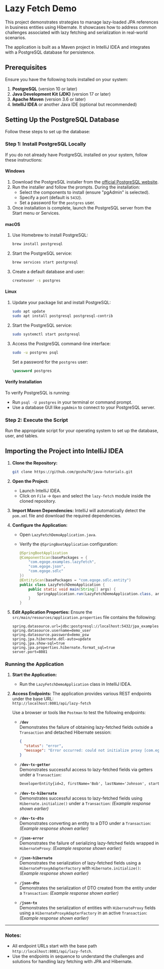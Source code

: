 # Lazy Fetch Demo
This project demonstrates strategies to manage lazy-loaded JPA references in business entities using Hibernate. It showcases how to address common challenges associated with lazy fetching and serialization in real-world scenarios.

The application is built as a Maven project in IntelliJ IDEA and integrates with a PostgreSQL database for persistence.

## Prerequisites

Ensure you have the following tools installed on your system:

1. **PostgreSQL** (version 10 or later)
2. **Java Development Kit (JDK)** (version 17 or later)
3. **Apache Maven** (version 3.6 or later)
4. **IntelliJ IDEA** or another Java IDE (optional but recommended)

## Setting Up the PostgreSQL Database

Follow these steps to set up the database:

### Step 1: Install PostgreSQL Locally

If you do not already have PostgreSQL installed on your system, follow these instructions:

#### Windows
1. Download the PostgreSQL installer from the [official PostgreSQL website](https://www.postgresql.org/download/).
2. Run the installer and follow the prompts. During the installation:
   - Select the components to install (ensure "pgAdmin" is selected).
   - Specify a port (default is `5432`).
   - Set a password for the `postgres` user.
3. Once installation is complete, launch the PostgreSQL server from the Start menu or Services.

#### macOS
1. Use Homebrew to install PostgreSQL:
   ```bash
   brew install postgresql
   ```
2. Start the PostgreSQL service:
   ```bash
   brew services start postgresql
   ```
3. Create a default database and user:
   ```bash
   createuser -s postgres
   ```

#### Linux
1. Update your package list and install PostgreSQL:
   ```bash
   sudo apt update
   sudo apt install postgresql postgresql-contrib
   ```
2. Start the PostgreSQL service:
   ```bash
   sudo systemctl start postgresql
   ```
3. Access the PostgreSQL command-line interface:
   ```bash
   sudo -u postgres psql
   ```
   Set a password for the `postgres` user:
   ```sql
   \password postgres
   ```

#### Verify Installation
To verify PostgreSQL is running:
- Run `psql -U postgres` in your terminal or command prompt.
- Use a database GUI like `pgAdmin` to connect to your PostgreSQL server.


### Step 2: Execute the Script

Run the appropriate script for your operating system to set up the database, user, and tables.

## Importing the Project into IntelliJ IDEA

1. **Clone the Repository:**
   ```bash
   git clone https://github.com/gosha70/java-tutorials.git
   ```

2. **Open the Project:**
   - Launch IntelliJ IDEA.
   - Click on `File` -> `Open` and select the `lazy-fetch` module inside the cloned repository.

3. **Import Maven Dependencies:**
   IntelliJ will automatically detect the `pom.xml` file and download the required dependencies.

4. **Configure the Application:**
   - Open `LazyFetchDemoApplication.java`.
   - Verify the `@SpringBootApplication` configuration:

     ```java
     @SpringBootApplication
     @ComponentScan(basePackages = {
         "com.egoge.examples.lazyfetch",
         "com.egoge.json",
         "com.egoge.sdlc"
     })
     @EntityScan(basePackages = "com.egoge.sdlc.entity")
     public class LazyFetchDemoApplication {
         public static void main(String[] args) {
             SpringApplication.run(LazyFetchDemoApplication.class, args);
         }
     }
     ```

5. **Edit Application Properties:**
   Ensure the `src/main/resources/application.properties` file contains the following:

   ```properties
   spring.datasource.url=jdbc:postgresql://localhost:5432/jpa_examples_demo
   spring.datasource.username=demo_user
   spring.datasource.password=demo_psw
   spring.jpa.hibernate.ddl-auto=update
   spring.jpa.show-sql=true
   spring.jpa.properties.hibernate.format_sql=true
   server.port=8081
   ```

### Running the Application

1. **Start the Application:**
   - Run the `LazyFetchDemoApplication` class in IntelliJ IDEA.

2. **Access Endpoints:**
   The application provides various REST endpoints under the base URL:  
   `http://localhost:8081/api/lazy-fetch`

   Use a browser or tools like `Postman` to test the following endpoints:

   - **`/dev`**  
     Demonstrates the failure of obtaining lazy-fetched fields outside a `Transaction` and detached Hibernate session:
     ```json
     {
       "status": "error",
       "message": "Error occurred: could not initialize proxy [com.egoge.sdlc.entity.DevelopmentPositionEntity#1] - no Session"
     }
     ```

   - **`/dev-tx-getter`**  
     Demonstrates successful access to lazy-fetched fields via getters under a `Transaction`:
     ```html
     DeveloperEntity{id=2, firstName='Bob', lastName='Johnson', startDate=2023-01-01, endDate=2023-12-31, position=DevelopmentPositionEntity{id=2, title='Data Analyst', requiredSkills=[DevelopmentSkillEntity{id=2, skillName='Python'}]}, skills=[DevelopmentSkillEntity{id=2, skillName='Python'}, DevelopmentSkillEntity{id=3, skillName='SQL'}]}
     ```

   - **`/dev-tx-hibernate`**  
     Demonstrates successful access to lazy-fetched fields using `Hibernate.initialize()` under a `Transaction`:
     *(Example response shown earlier)*

   - **`/dev-tx-dto`**  
     Demonstrates converting an entity to a DTO under a `Transaction`:
     *(Example response shown earlier)*

   - **`/json-error`**  
     Demonstrates the failure of serializing lazy-fetched fields wrapped in `HibernateProxy`:
     *(Example response shown earlier)*

   - **`/json-hibernate`**  
     Demonstrates the serialization of lazy-fetched fields using a `HibernateProxyAdapterFactory` with `Hibernate.initialize()`:
     *(Example response shown earlier)*

   - **`/json-dto`**  
     Demonstrates the serialization of DTO created from the entity under a `Transaction`:
     *(Example response shown earlier)*

   - **`/json-tx`**  
     Demonstrates the serialization of entities with `HibernateProxy` fields using a `HibernateProxyAdapterFactory` in an active `Transaction`:
     *(Example response shown earlier)*

---

### Notes:
- All endpoint URLs start with the base path `http://localhost:8081/api/lazy-fetch`.  
- Use the endpoints in sequence to understand the challenges and solutions for handling lazy fetching with JPA and Hibernate.

